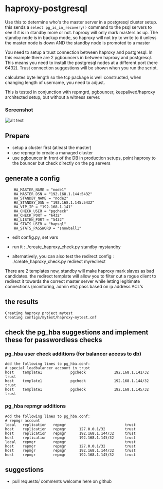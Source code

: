 # haproxy-postgresql

Use this to determine who's the master server in a postgresql cluster setup.  this sends a `select pg_is_in_recovery()` command to the psql servers to see if it is in standby more or not.  haproxy will only mark masters as up.  The standby node is in backup mode, so haproxy will not try to write to it unless the master node is down AND the standby node is promoted to a master

You need to setup a trust connection between haproxy and postgresql.  In this example there are 2 pgbouncers in between haproxy and postgresql.  This means you need to install the postgresql nodes at a different port (here 6432).  Trust connection suggestions will be shown when you run the script.

calculates byte length so the tcp package is well constructed, when changing length of username, you need to adjust.  

This is tested in conjunction with repmgrd, pgbouncer, keepalived/haproxy architected setup, but without a witness server.

### Screenshot
![alt text][haproxy1]


## Prepare

 - setup a cluster first (atleast the master)
 - use repmgr to create a managed cluster
 - use pgbouncer in front of the DB in production setups, point haproxy to the bouncer but check directly on the pg servers

## generate a config

```
    HA_MASTER_NAME = "node1"
    HA_MASTER_DSN = "192.168.1.144:5432"
    HA_STANDBY_NAME = "node2"
    HA_STANDBY_DSN = "192.168.1.145:5432"
    HA_VIP_IP = "192.168.1.141"
    HA_CHECK_USER = "pgcheck"
    HA_CHECK_PORT = "6432"
    HA_LISTEN_PORT = "5432"
    HA_STATS_USER = "hapsql"
    HA_STATS_PASSWORD = "snowball1"
```

 - edit config.py, set vars

 - run it :
    ./create_haproxy_check.py standby mystandby 

 - alternatively, you can also test the redirect config :
    ./create_haproxy_check.py redirect myredirect 

There are 2 templates now, standby will make haproxy mark slaves as bad candidates.  the redirect template will allow you to filter out a rogue client to redirect it towards the correct master server while letting legitimate connections (monitoring, admin etc) pass based on ip address ACL's

## the results

    Creating haproxy project mytest
    Creating configs/mytest/haproxy-mytest.cnf

## check the pg_hba suggestions and implement these for passwordless checks

### pg_hba user check additions (for balancer access to db)

    Add the following lines to pg_hba.conf:
    # special loadbalancer account in trust
    host    template1             pgcheck             192.168.1.141/32        trust
    host    template1             pgcheck             192.168.1.144/32        trust
    host    template1             pgcheck             192.168.1.145/32        trust


### pg_hba repmgr additions

    Add the following lines to pg_hba.conf:
    # repmgr account
    local   replication   repmgr                           trust
    host    replication   repmgr      127.0.0.1/32         trust
    host    replication   repmgr      192.168.1.144/32     trust
    host    replication   repmgr      192.168.1.145/32     trust
    local   repmgr        repmgr                           trust
    host    repmgr        repmgr      127.0.0.1/32         trust
    host    repmgr        repmgr      192.168.1.144/32     trust
    host    repmgr        repmgr      192.168.1.145/32     trust


## suggestions
 - pull requests/ comments welcome here on github

##

[haproxy1]: https://github.com/gplv2/haproxy-postgresql/raw/master/screenshots/hastats.png "Stats example of normal DB situation"

